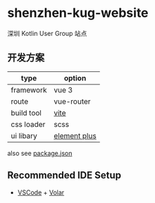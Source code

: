 # shenzhen-kug-website

深圳 Kotlin User Group 站点

## 开发方案

| type | option |
| -- | -- |
| framework | vue 3 |
| route | vue-router |
| build tool | [vite](https://vitejs.dev/) |
| css loader | scss |
| ui libary | [element plus](https://element-plus.gitee.io/zh-CN/) |

also see [package.json](./package.json)

## Recommended IDE Setup

- [VSCode](https://code.visualstudio.com/) + [Volar](https://marketplace.visualstudio.com/items?itemName=johnsoncodehk.volar)


